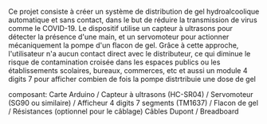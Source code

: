 Ce projet consiste à créer un système de distribution de gel hydroalcoolique automatique et sans contact,
dans le but de réduire la transmission de virus comme le COVID-19. Le dispositif utilise un capteur à ultrasons pour détecter la présence d'une main,
et un servomoteur pour actionner mécaniquement la pompe d'un flacon de gel. Grâce à cette approche, l'utilisateur n'a aucun contact direct avec le distributeur, 
ce qui diminue le risque de contamination croisée dans les espaces publics ou les établissements scolaires, bureaux, commerces, etc et aussi un module 4 digits 7 pour afficher combien de fois la pompe 
distrtribuie une dose de gel


composant:  Carte Arduino / Capteur à ultrasons (HC-SR04) / Servomoteur (SG90 ou similaire) / Afficheur 4 digits 7 segments (TM1637) /  Flacon de gel / Résistances (optionnel pour le câblage)
Câbles Dupont / Breadboard
